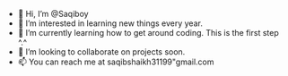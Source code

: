 - 👋 Hi, I’m @Saqiboy
- 👀 I’m interested in learning new things every year.
- 🌱 I’m currently learning how to get around coding. This is the first step ^.^
- 💞️ I’m looking to collaborate on projects soon.
- 📫 You can reach me at saqibshaikh31199"gmail.com

<!---
Saqiboy/Saqiboy is a ✨ special ✨ repository because its `README.md` (this file) appears on your GitHub profile.
You can click the Preview link to take a look at your changes.
--->
